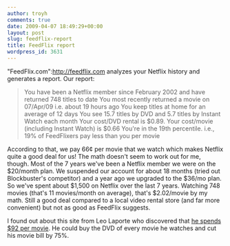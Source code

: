 ```yaml
---
author: troyh
comments: true
date: 2009-04-07 18:49:29+00:00
layout: post
slug: feedflix-report
title: FeedFlix report
wordpress_id: 3631
---
```


"FeedFlix.com":http://feedflix.com analyzes your Netflix history and generates a report. Our report:



<blockquote>You have been a Netflix member since February 2002 and have returned 748 titles to date
You most recently returned a movie on 07/Apr/09 i.e. about 19 hours ago
You keep titles at home for an average of 12 days
You see 15.7 titles by DVD and 5.7 titles by Instant Watch each month
Your cost/DVD rental is $0.89. Your cost/movie (including Instant Watch) is $0.66
You're in the 19th percentile. i.e., 19% of FeedFlixers pay less than you per movie</blockquote>



According to that, we pay 66¢ per movie that we watch which makes Netflix quite a good deal for us! The math doesn't seem to work out for me, though. Most of the 7 years we've been a Netflix member we were on the $20/month plan. We suspended our account for about 18 months (tried out Blockbuster's competitor) and a year ago we upgraded to the $36/mo plan. So we've spent about $1,500 on Netflix over the last 7 years. Watching 748 movies (that's 11 movies/month on average), that's $2.02/movie by my math. Still a good deal compared to a local video rental store (and far more convenient) but not as good as FeedFlix suggests.

I found out about this site from Leo Laporte who discovered that [he spends $92 per movie](http://friendfeed.com/e/1e481452-14c0-012e-6135-59f0bced8d51/OMG-According-to-Feedflix-I-m-spending-92-97-per/). He could buy the DVD of every movie he watches and cut his movie bill by 75%.
